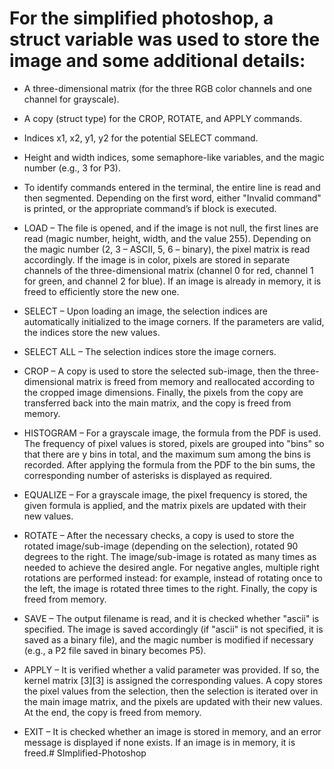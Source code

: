 # For the simplified photoshop, a struct variable was used to store the image and some additional details:
* A three-dimensional matrix (for the three RGB color channels and one channel for grayscale).    
* A copy (struct type) for the CROP, ROTATE, and APPLY commands.
* Indices x1, x2, y1, y2 for the potential SELECT command.
* Height and width indices, some semaphore-like variables, and the magic number (e.g., 3 for P3).
* To identify commands entered in the terminal, the entire line is read and then segmented. Depending on the first word, either "Invalid command" is printed, or the    appropriate command’s if block is executed.

* LOAD – The file is opened, and if the image is not null, the first lines are read (magic number, height, width, and the value 255). Depending on the magic number (2, 3 – ASCII, 5, 6 – binary), the pixel matrix is read accordingly. If the image is in color, pixels are stored in separate channels of the three-dimensional matrix (channel 0 for red, channel 1 for green, and channel 2 for blue). If an image is already in memory, it is freed to efficiently store the new one.

* SELECT – Upon loading an image, the selection indices are automatically initialized to the image corners. If the parameters are valid, the indices store the new values.
* SELECT ALL – The selection indices store the image corners.

* CROP – A copy is used to store the selected sub-image, then the three-dimensional matrix is freed from memory and reallocated according to the cropped image dimensions. Finally, the pixels from the copy are transferred back into the main matrix, and the copy is freed from memory.

* HISTOGRAM – For a grayscale image, the formula from the PDF is used. The frequency of pixel values is stored, pixels are grouped into "bins" so that there are y bins in total, and the maximum sum among the bins is recorded. After applying the formula from the PDF to the bin sums, the corresponding number of asterisks is displayed as required.

* EQUALIZE – For a grayscale image, the pixel frequency is stored, the given formula is applied, and the matrix pixels are updated with their new values.

* ROTATE – After the necessary checks, a copy is used to store the rotated image/sub-image (depending on the selection), rotated 90 degrees to the right. The image/sub-image is rotated as many times as needed to achieve the desired angle. For negative angles, multiple right rotations are performed instead: for example, instead of rotating once to the left, the image is rotated three times to the right. Finally, the copy is freed from memory.

* SAVE – The output filename is read, and it is checked whether "ascii" is specified. The image is saved accordingly (if "ascii" is not specified, it is saved as a binary file), and the magic number is modified if necessary (e.g., a P2 file saved in binary becomes P5).

* APPLY – It is verified whether a valid parameter was provided. If so, the kernel matrix [3][3] is assigned the corresponding values. A copy stores the pixel values from the selection, then the selection is iterated over in the main image matrix, and the pixels are updated with their new values. At the end, the copy is freed from memory.

* EXIT – It is checked whether an image is stored in memory, and an error message is displayed if none exists. If an image is in memory, it is freed.# SImplified-Photoshop
